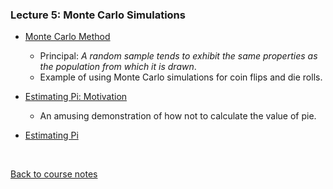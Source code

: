 ### Lecture 5: Monte Carlo Simulations

* [Monte Carlo Method](https://www.youtube.com/watch?v=0-teZCr7T_Y)
  * Principal: _A random sample tends to exhibit the same properties as the population from which it is drawn_.
  * Example of using Monte Carlo simulations for coin flips and die rolls.

* [Estimating Pi: Motivation](https://www.youtube.com/watch?v=oYM6MIjZ8IY)
  * An amusing demonstration of how not to calculate the value of pie.

* [Estimating Pi](https://www.youtube.com/watch?v=f6FOAKJcvo8) 

<br>

[Back to course notes](../Course_Notes.md)
